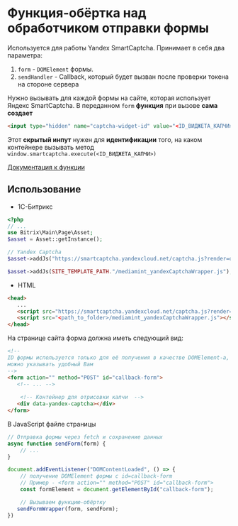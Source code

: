 # Функция-обёртка над обработчиком отправки формы

Используется для работы Yandex SmartCaptcha. Принимает в себя два параметра:
1. ```form``` - ```DOMElement``` формы.
2. ```sendHandler``` - Callback, который будет вызван после проверки токена 
   на стороне сервера

Нужно вызывать для каждой формы на сайте, которая использует Яндекс 
SmartCaptcha. В переданном ```form``` **функция** при вызове **сама создает** 
```html
<input type="hidden" name="captcha-widget-id" value="<ID_ВИДЖЕТА_КАПЧИ>">
```
Этот **скрытый инпут** нужен для **идентификации** того, на каком контейнере 
вызывать метод ```window.smartcaptcha.execute(<ID_ВИДЖЕТА_КАПЧИ>)```

[Документация к функции](./out/global.html#sendFormWrapper)

## Использование
* 1С-Битрикс
```php
<?php
// ...
use Bitrix\Main\Page\Asset;
$asset = Asset::getInstance();

// Yandex Captcha
$asset->addJs("https://smartcaptcha.yandexcloud.net/captcha.js?render=onload&onload=initYandexCaptcha");

$asset->addJs(SITE_TEMPLATE_PATH."/mediamint_yandexCaptchaWrapper.js");
```

* HTML
```html
<head>
   ...
   <script src="https://smartcaptcha.yandexcloud.net/captcha.js?render=onload&onload=initYandexCaptcha" defer></script>
   <script src="<path_to_folder>/mediamint_yandexCaptchaWrapper.js"></script>
</head>
```

На странице сайта форма должна иметь следующий вид:
```html
<!-- 
ID формы используется только для её получения в качестве DOMElement-а, 
можно указывать удобный Вам 
-->
<form action="" method="POST" id="callback-form">
   <!-- ... -->
   
    <!-- Контейнер для отрисовки капчи  -->
   <div data-yandex-captcha></div>
</form>
```

В JavaScript файле страницы
```javascript
// Отправка формы через fetch и сохранение данных
async function sendForm(form) {
    // ...
}

document.addEventListener("DOMContentLoaded", () => {
    // получение DOMElement формы с id=callback-form
    // Пример - <form action="" method="POST" id="callback-form">
    const formElement = document.getElementById("callback-form");

    // Вызываем функцию-обёртку
   sendFormWrapper(form, sendForm);
})
```